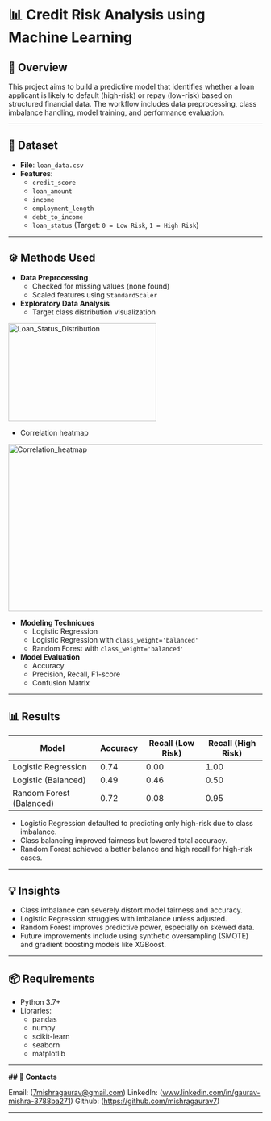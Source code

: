 # 📊 Credit Risk Analysis using Machine Learning

## 📄 Overview
This project aims to build a predictive model that identifies whether a loan applicant is likely to default (high-risk) or repay (low-risk) based on structured financial data. The workflow includes data preprocessing, class imbalance handling, model training, and performance evaluation.

---

## 📁 Dataset
- **File**: `loan_data.csv`
- **Features**:
  - `credit_score`
  - `loan_amount`
  - `income`
  - `employment_length`
  - `debt_to_income`
  - `loan_status` (Target: `0 = Low Risk`, `1 = High Risk`)

---

## ⚙️ Methods Used
- **Data Preprocessing**
  - Checked for missing values (none found)
  - Scaled features using `StandardScaler`
- **Exploratory Data Analysis**
  - Target class distribution visualization
<img width="293" height="194" alt="Loan_Status_Distribution" src="https://github.com/user-attachments/assets/3b68d004-8fc2-4402-b587-c046ead2514c" />

  - Correlation heatmap
<img width="523" height="331" alt="Correlation_heatmap" src="https://github.com/user-attachments/assets/d5d43683-3cb4-4e4d-ab8d-dcc20ad08192" />

- **Modeling Techniques**
  - Logistic Regression
  - Logistic Regression with `class_weight='balanced'`
  - Random Forest with `class_weight='balanced'`
- **Model Evaluation**
  - Accuracy
  - Precision, Recall, F1-score
  - Confusion Matrix

---

## 📊 Results

| Model                     | Accuracy | Recall (Low Risk) | Recall (High Risk) |
|--------------------------|----------|-------------------|--------------------|
| Logistic Regression       | 0.74     | 0.00              | 1.00               |
| Logistic (Balanced)       | 0.49     | 0.46              | 0.50               |
| Random Forest (Balanced)  | 0.72     | 0.08              | 0.95               |

- Logistic Regression defaulted to predicting only high-risk due to class imbalance.
- Class balancing improved fairness but lowered total accuracy.
- Random Forest achieved a better balance and high recall for high-risk cases.

---

## 💡 Insights
- Class imbalance can severely distort model fairness and accuracy.
- Logistic Regression struggles with imbalance unless adjusted.
- Random Forest improves predictive power, especially on skewed data.
- Future improvements include using synthetic oversampling (SMOTE) and gradient boosting models like XGBoost.

---

## 📦 Requirements
- Python 3.7+
- Libraries:
  - pandas
  - numpy
  - scikit-learn
  - seaborn
  - matplotlib

----

**## 👤 Contacts**

Email: (7mishragaurav@gmail.com)
LinkedIn: (www.linkedin.com/in/gaurav-mishra-3788ba271)
Github: (https://github.com/mishragaurav7)

----
